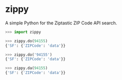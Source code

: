 zippy
=====

A simple Python for the Ziptastic ZIP Code API search.

```python
>>> import zippy

>>> zippy.do(94155)
{'SF': {'ZIPCode': 'data'}}

>>> zippy.do('94155')
{'SF': {'ZIPCode': 'data'}}

>>> zippy.da(94155)
{'SF': {'ZIPCode': 'data'}}
```
